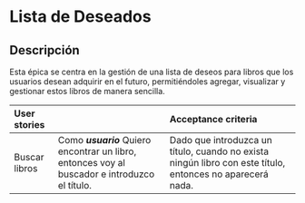 # Lista de Deseados

## Descripción

Esta épica se centra en la gestión de una lista de deseos para libros que los usuarios desean adquirir en el futuro, permitiéndoles agregar, visualizar y gestionar estos libros de manera sencilla.

| User stories  |                                                                                                 | Acceptance criteria                                                                                       |
| :------------ | :---------------------------------------------------------------------------------------------- | :-------------------------------------------------------------------------------------------------------- |
| Buscar libros | Como **_usuario_** Quiero encontrar un libro, entonces voy al buscador e introduzco el título. | Dado que introduzca un título, cuando no exista ningún libro con este título, entonces no aparecerá nada. |
